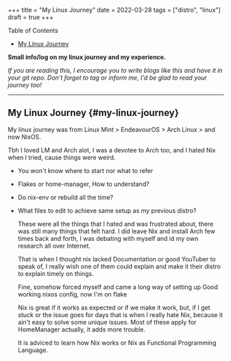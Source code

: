 +++
title = "My Linux Journey"
date = 2022-03-28
tags = ["distro", "linux"]
draft = true
+++

<div class="ox-hugo-toc toc">

<div class="heading">Table of Contents</div>

- [My Linux Journey](#my-linux-journey)

</div>
<!--endtoc-->

**Small info/log on my linux journey and my experience.**

_If you are reading this, I encourage you to write blogs like this and have it in your git repo. Don't forget to tag or inform me, I'd be glad to read your journey too!_

---


## My Linux Journey {#my-linux-journey}

My linux journey was from Linux Mint &gt; EndeavourOS &gt; Arch Linux &gt; and now NixOS.

Tbh I loved LM and Arch alot, I was a devotee to Arch too, and I hated Nix when I tried, cause things were weird.

-   You won't know where to start nor what to refer
-   Flakes or home-manager, How to understand?
-   Do nix-env or rebuild all the time?
-   What files to edit to achieve same setup as my previous distro?

    These were all the things that I hated and was frustrated about, there was still many things that felt hard.
    I did leave Nix and install Arch few times back and forth, I was debating with myself and id my own research all over Internet.

    That is when I thought nix lacked Documentation or good YouTuber to speak of, I really wish one of them could explain and make it their distro to explain timely on things.

    Fine, somehow forced myself and came a long way of setting up Good working nixos config, now I'm on flake

    Nix is great if it works as expected or if we make it work, but, if I get stuck or the issue goes for days that is when I really hate Nix, because it ain't easy to solve some unique issues. Most of these apply for HomeManager actually, it adds more trouble.

    It is adviced to learn how Nix works or Nix as Functional Programming Language.
